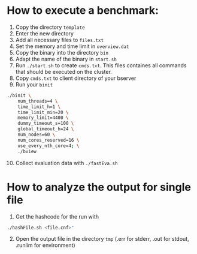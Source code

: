 # How to execute a benchmark:

1. Copy the directory `template`
2. Enter the new directory
3. Add all necessary files to `files.txt`
4. Set the memory and time limit in `overview.dat`
5. Copy the binary into the directory `bin`
6. Adapt the name of the binary in `start.sh`
7. Run `./start.sh` to create `cmds.txt`. This files containes all commands that
   should be executed on the cluster.
8. Copy `cmds.txt` to client directory of your bserver
9. Run your `binit`
```bash
./binit \
    num_threads=4 \
    time_limit_h=1 \
    time_limit_min=20 \
    memory_limit=4400 \
    dummy_timeout_s=100 \
    global_timeout_h=24 \
    num_nodes=60 \
    num_cores_reserved=16 \
    use_every_nth_core=4; \
    ./bview
```
10. Collect evaluation data with `./fastEva.sh`



# How to analyze the output for single file

1. Get the hashcode for the run with
```bash
./hashFile.sh <file.cnf>"
```
2. Open the output file in the directory `tmp`
   (.err for stderr, .out for stdout, .runlim for environment)